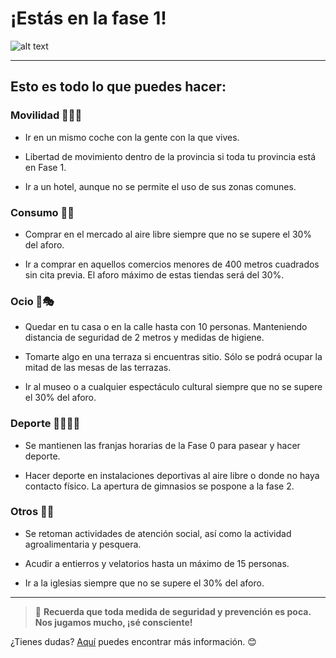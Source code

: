 # __¡Estás en la fase 1!__

![alt text](https://media.giphy.com/media/xkPHxNovTxZVS/giphy.gif "Federer 1")

---


## Esto es todo lo que puedes hacer:


### Movilidad 🚗🚶‍♀️

- Ir en un mismo coche con la gente con la que vives.

- Libertad de movimiento dentro de la provincia si toda tu provincia está en Fase 1.

- Ir a un hotel, aunque no se permite el uso de sus zonas comunes.

### Consumo 🛒🍒
- Comprar en el mercado al aire libre siempre que no se supere el 30% del aforo.

- Ir a comprar en aquellos comercios menores de 400 metros cuadrados sin cita previa. El aforo máximo de estas tiendas será del 30%.

### Ocio 🍺🎭

- Quedar en tu casa o en la calle hasta con 10 personas. Manteniendo distancia de seguridad de 2 metros y medidas de higiene.

- Tomarte algo en una terraza si encuentras sitio. Sólo se podrá ocupar la mitad de las mesas de las terrazas.

- Ir al museo o a cualquier espectáculo cultural siempre que no se supere el 30% del aforo.


### Deporte 🚴‍♀️🏃‍♀️

- Se mantienen las franjas horarias de la Fase 0 para pasear y hacer deporte.

- Hacer deporte en instalaciones deportivas al aire libre o donde no haya contacto físico. La apertura de gimnasios se pospone a la fase 2.


### Otros 🤖🚀

- Se retoman actividades de atención social, así como la actividad agroalimentaria y pesquera.

- Acudir a entierros y velatorios hasta un máximo de 15 personas.

- Ir a la iglesias siempre que no se supere el 30% del aforo.

---

> 🚧 **Recuerda que toda medida de seguridad y prevención es poca. Nos jugamos mucho, ¡sé consciente!**

¿Tienes dudas? [Aquí](https://elpais.com/sociedad/2020-05-08/que-cosas-puedo-hacer-si-mi-provincia-entra-en-la-fase-1-de-la-desescalada.html) puedes encontrar más información. 😊